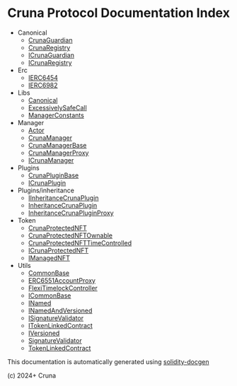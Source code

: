 # Cruna Protocol Documentation Index

- Canonical
  - [CrunaGuardian](./canonical/CrunaGuardian.md)
  - [CrunaRegistry](./canonical/CrunaRegistry.md)
  - [ICrunaGuardian](./canonical/ICrunaGuardian.md)
  - [ICrunaRegistry](./canonical/ICrunaRegistry.md)
- Erc
  - [IERC6454](./erc/IERC6454.md)
  - [IERC6982](./erc/IERC6982.md)
- Libs
  - [Canonical](./libs/Canonical.md)
  - [ExcessivelySafeCall](./libs/ExcessivelySafeCall.md)
  - [ManagerConstants](./libs/ManagerConstants.md)
- Manager
  - [Actor](./manager/Actor.md)
  - [CrunaManager](./manager/CrunaManager.md)
  - [CrunaManagerBase](./manager/CrunaManagerBase.md)
  - [CrunaManagerProxy](./manager/CrunaManagerProxy.md)
  - [ICrunaManager](./manager/ICrunaManager.md)
- Plugins
  - [CrunaPluginBase](./plugins/CrunaPluginBase.md)
  - [ICrunaPlugin](./plugins/ICrunaPlugin.md)
- Plugins/inheritance
  - [IInheritanceCrunaPlugin](./plugins/inheritance/IInheritanceCrunaPlugin.md)
  - [InheritanceCrunaPlugin](./plugins/inheritance/InheritanceCrunaPlugin.md)
  - [InheritanceCrunaPluginProxy](./plugins/inheritance/InheritanceCrunaPluginProxy.md)
- Token
  - [CrunaProtectedNFT](./token/CrunaProtectedNFT.md)
  - [CrunaProtectedNFTOwnable](./token/CrunaProtectedNFTOwnable.md)
  - [CrunaProtectedNFTTimeControlled](./token/CrunaProtectedNFTTimeControlled.md)
  - [ICrunaProtectedNFT](./token/ICrunaProtectedNFT.md)
  - [IManagedNFT](./token/IManagedNFT.md)
- Utils
  - [CommonBase](./utils/CommonBase.md)
  - [ERC6551AccountProxy](./utils/ERC6551AccountProxy.md)
  - [FlexiTimelockController](./utils/FlexiTimelockController.md)
  - [ICommonBase](./utils/ICommonBase.md)
  - [INamed](./utils/INamed.md)
  - [INamedAndVersioned](./utils/INamedAndVersioned.md)
  - [ISignatureValidator](./utils/ISignatureValidator.md)
  - [ITokenLinkedContract](./utils/ITokenLinkedContract.md)
  - [IVersioned](./utils/IVersioned.md)
  - [SignatureValidator](./utils/SignatureValidator.md)
  - [TokenLinkedContract](./utils/TokenLinkedContract.md)


This documentation is automatically generated using [solidity-docgen](https://github.com/OpenZeppelin/solidity-docgen)

(c) 2024+ Cruna
